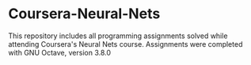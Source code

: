 # Coursera-Neural-Nets
This repository includes all programming assignments solved while attending Coursera's Neural Nets course.
Assignments were completed with GNU Octave, version 3.8.0

